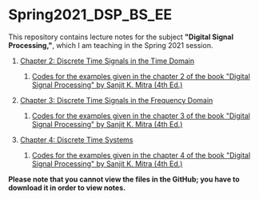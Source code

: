 # Spring2021_DSP_BS_EE

This repository contains lecture notes for the subject **"Digital Signal Processing,"**, which I am teaching in the Spring 2021 session.

1. [Chapter 2: Discrete Time Signals in the Time Domain](https://github.com/ImranNust/Spring2021_DSP_BS_EE/blob/main/Chapter2_DiscreteTimeSignalsInTheTimeDomain.pdf)
	1. [Codes for the examples given in the chapter 2 of the book "Digital Signal Processing" by Sanjit K. Mitra (4th Ed.)](https://github.com/ImranNust/Spring2021_DSP_BS_EE/tree/main/Chapter2_MatlabCodes)

1. [Chapter 3: Discrete Time Signals in the Frequency Domain](https://github.com/ImranNust/Spring2021_DSP_BS_EE/blob/main/Chapter3_DiscreteTimeSignalsInTheFrequenceyDomain.pdf)
	1. [Codes for the examples given in the chapter 3 of the book "Digital Signal Processing" by Sanjit K. Mitra (4th Ed.)](https://github.com/ImranNust/Spring2021_DSP_BS_EE/tree/main/Chapter3_MATLABCodes)

1. [Chapter 4: Discrete Time Systems](https://github.com/ImranNust/Spring2021_DSP_BS_EE/blob/main/Chapter4_DiscreteTimeSystems.pdf)
	1. [Codes for the examples given in the chapter 4 of the book "Digital Signal Processing" by Sanjit K. Mitra (4th Ed.)](https://github.com/ImranNust/Spring2021_DSP_BS_EE/tree/main/Chapter4_MATLABCodes)


**Please note that you cannot view the files in the GitHub; you have to download it in order to view notes.**